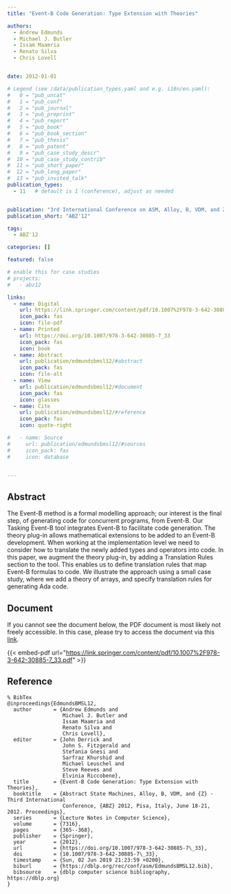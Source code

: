 ```yaml
---
title: "Event-B Code Generation: Type Extension with Theories"

authors:
  - Andrew Edmunds
  - Michael J. Butler
  - Issam Maamria
  - Renato Silva
  - Chris Lovell


date: 2012-01-01

# Legend (see /data/publication_types.yaml and e.g. i18n/en.yaml): 
#   0 = "pub_uncat"
#   1 = "pub_conf"
#   2 = "pub_journal"
#   3 = "pub_preprint"
#   4 = "pub_report"
#   5 = "pub_book"
#   6 = "pub_book_section"
#   7 = "pub_thesis"
#   8 = "pub_patent"
#   9 = "pub_case_study_descr"
#  10 = "pub_case_study_contrib"
#  11 = "pub_short_paper"
#  12 = "pub_long_paper"
#  13 = "pub_invited_talk"
publication_types:
  - 11   # default is 1 (conference), adjust as needed


publication: "3rd International Conference on ASM, Alloy, B, VDM, and Z (ABZ'12)"
publication_short: "ABZ'12"

tags:
  - ABZ'12

categories: []

featured: false

# enable this for case studies
# projects:
#   - abz12

links:
  - name: Digital
    url: https://link.springer.com/content/pdf/10.1007%2F978-3-642-30885-7_33.pdf
    icon_pack: fas
    icon: file-pdf
  - name: Printed
    url: https://doi.org/10.1007/978-3-642-30885-7_33
    icon_pack: fas
    icon: book
  - name: Abstract
    url: publication/edmundsbmsl12/#abstract
    icon_pack: fas
    icon: file-alt
  - name: View
    url: publication/edmundsbmsl12/#document
    icon_pack: fas
    icon: glasses
  - name: Cite
    url: publication/edmundsbmsl12/#reference
    icon_pack: fas
    icon: quote-right

#   - name: Source
#     url: publication/edmundsbmsl12/#sources
#     icon_pack: fas
#     icon: database


---
```


## Abstract

The Event-B method is a formal modelling approach; our interest is the final step, of generating code for concurrent programs, from Event-B. Our Tasking Event-B tool integrates Event-B to facilitate code generation. The theory plug-in allows mathematical extensions to be added to an Event-B development. When working at the implementation level we need to consider how to translate the newly added types and operators into code. In this paper, we augment the theory plug-in, by adding a Translation Rules section to the tool. This enables us to define translation rules that map Event-B formulas to code. We illustrate the approach using a small case study, where we add a theory of arrays, and specify translation rules for generating Ada code.

## Document

If you cannot see the document below, the PDF document is most likely not freely accessible. In this case, please try to access the document via this <a href="https://link.springer.com/content/pdf/10.1007%2F978-3-642-30885-7_33.pdf">link</a>.

{{< embed-pdf url="https://link.springer.com/content/pdf/10.1007%2F978-3-642-30885-7_33.pdf" >}}

## Reference

```
% BibTex
@inproceedings{EdmundsBMSL12,
  author       = {Andrew Edmunds and
                  Michael J. Butler and
                  Issam Maamria and
                  Renato Silva and
                  Chris Lovell},
  editor       = {John Derrick and
                  John S. Fitzgerald and
                  Stefania Gnesi and
                  Sarfraz Khurshid and
                  Michael Leuschel and
                  Steve Reeves and
                  Elvinia Riccobene},
  title        = {Event-B Code Generation: Type Extension with Theories},
  booktitle    = {Abstract State Machines, Alloy, B, VDM, and {Z} - Third International
                  Conference, {ABZ} 2012, Pisa, Italy, June 18-21, 2012. Proceedings},
  series       = {Lecture Notes in Computer Science},
  volume       = {7316},
  pages        = {365--368},
  publisher    = {Springer},
  year         = {2012},
  url          = {https://doi.org/10.1007/978-3-642-30885-7\_33},
  doi          = {10.1007/978-3-642-30885-7\_33},
  timestamp    = {Sun, 02 Jun 2019 21:23:59 +0200},
  biburl       = {https://dblp.org/rec/conf/asm/EdmundsBMSL12.bib},
  bibsource    = {dblp computer science bibliography, https://dblp.org}
}


```

<!-- # add information for case study papers (if available)
## Sources

- **Used formal method:**
  [ASM](/method/asm)
- **Resources and tools:**
  Asmeta

For more information, please contact the <a href ="mailto:silvia.bonfanti@unibg.it;arcaini@nii.ac.jp;angelo.gargantini@unibg.it;scandurra@unibg.it;elvinia.riccobene@unimi.it">authors</a>-->

